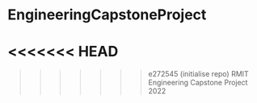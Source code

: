 # EngineeringCapstoneProject
<<<<<<< HEAD
=======

>>>>>>> e272545 (initialise repo)
RMIT Engineering Capstone Project 2022
